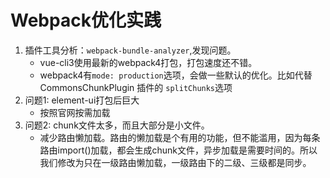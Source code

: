 # Webpack优化实践

1. 插件工具分析：`webpack-bundle-analyzer`,发现问题。
    * vue-cli3使用最新的webpack4打包，打包速度还不错。
    * webpack4有`mode: production`选项，会做一些默认的优化。比如代替CommonsChunkPlugin 插件的 `splitChunks`选项
2. 问题1: element-ui打包后巨大
    * 按照官网按需加载
2. 问题2: chunk文件太多，而且大部分是小文件。
    * 减少路由懒加载。路由的懒加载是个有用的功能，但不能滥用，因为每条路由import()加载，都会生成chunk文件，异步加载是需要时间的。所以我们修改为只在一级路由懒加载，一级路由下的二级、三级都是同步。